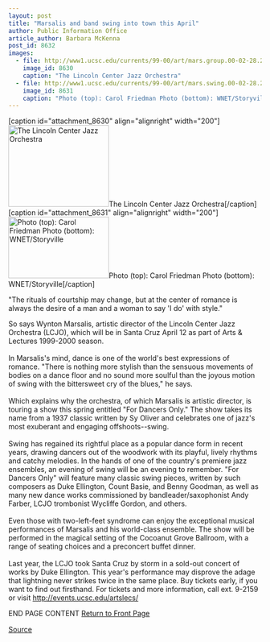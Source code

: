 ```yaml
---
layout: post
title: "Marsalis and band swing into town this April"
author: Public Information Office
article_author: Barbara McKenna
post_id: 8632
images:
  - file: http://www1.ucsc.edu/currents/99-00/art/mars.group.00-02-28.200.jpg
    image_id: 8630
    caption: "The Lincoln Center Jazz Orchestra"
  - file: http://www1.ucsc.edu/currents/99-00/art/mars.swing.00-02-28.200.jpg
    image_id: 8631
    caption: "Photo (top): Carol Friedman Photo (bottom): WNET/Storyville"
---
```


[caption id="attachment_8630" align="alignright" width="200"]<a href="http://dev-ucsc-news.pantheonsite.io/wp-content/uploads/2000/02/mars.group.00-02-28.200.jpg"><img class="size-full wp-image-8630" src="http://dev-ucsc-news.pantheonsite.io/wp-content/uploads/2000/02/mars.group.00-02-28.200.jpg" alt="The Lincoln Center Jazz Orchestra" width="200" height="162" /></a>The Lincoln Center Jazz Orchestra[/caption]
[caption id="attachment_8631" align="alignright" width="200"]<a href="http://dev-ucsc-news.pantheonsite.io/wp-content/uploads/2000/02/mars.swing.00-02-28.200.jpg"><img class="size-full wp-image-8631" src="http://dev-ucsc-news.pantheonsite.io/wp-content/uploads/2000/02/mars.swing.00-02-28.200.jpg" alt="Photo (top): Carol Friedman Photo (bottom): WNET/Storyville" width="200" height="122" /></a>Photo (top): Carol Friedman Photo (bottom): WNET/Storyville[/caption]
<p>
  "The rituals of courtship may change, but at the center of romance is always the desire of a man and a woman to say 'I do' with style."
</p>So says Wynton Marsalis, artistic director of the Lincoln Center Jazz Orchestra (LCJO), which will be in Santa Cruz April 12 as part of Arts &amp; Lectures 1999-2000 season.<br>
<br>
In Marsalis's mind, dance is one of the world's best expressions of romance. "There is nothing more stylish than the sensuous movements of bodies on a dance floor and no sound more soulful than the joyous motion of swing with the bittersweet cry of the blues," he says.<br>
<br>
Which explains why the orchestra, of which Marsalis is artistic director, is touring a show this spring entitled "For Dancers Only." The show takes its name from a 1937 classic written by Sy Oliver and celebrates one of jazz's most exuberant and engaging offshoots--swing.<br>
<br>
Swing has regained its rightful place as a popular dance form in recent years, drawing dancers out of the woodwork with its playful, lively rhythms and catchy melodies. In the hands of one of the country's premiere jazz ensembles, an evening of swing will be an evening to remember. "For Dancers Only" will feature many classic swing pieces, written by such composers as Duke Ellington, Count Basie, and Benny Goodman, as well as many new dance works commissioned by bandleader/saxophonist Andy Farber, LCJO trombonist Wycliffe Gordon, and others.<br>
<br>
Even those with two-left-feet syndrome can enjoy the exceptional musical performances of Marsalis and his world-class ensemble. The show will be performed in the magical setting of the Cocoanut Grove Ballroom, with a range of seating choices and a preconcert buffet dinner.<br>
<br>
Last year, the LCJO took Santa Cruz by storm in a sold-out concert of works by Duke Ellington. This year's performance may disprove the adage that lightning never strikes twice in the same place. Buy tickets early, if you want to find out firsthand. For tickets and more information, call ext. 9-2159 or visit <a href="http://events.ucsc.edu/artslecs/">http://events.ucsc.edu/artslecs/</a>
<p>
  END PAGE CONTENT <a href="../../index.html">Return to Front Page</a> <img align="bottom" alt=" " border="0" height="1" src="../../images/trans.gif" width="385">
</p>
<p><a href="http://www1.ucsc.edu/currents/99-00/02-28/mars.html" title="Permalink to mars">Source</a></p>
